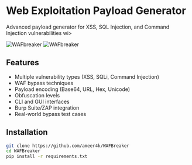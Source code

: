 # Web Exploitation Payload Generator

Advanced payload generator for XSS, SQL Injection, and Command Injection vulnerabilities wi>

![WAFbreaker](https://github.com/user-attachments/assets/a2c41e6d-8c2c-41d7-936c-30cc72939e66)
![WAFbreaker](https://github.com/user-attachments/assets/a2c41e6d-8c2c-41d7-936c-30cc72939e66)


## Features
- Multiple vulnerability types (XSS, SQLi, Command Injection)
- WAF bypass techniques
- Payload encoding (Base64, URL, Hex, Unicode)
- Obfuscation levels
- CLI and GUI interfaces
- Burp Suite/ZAP integration
- Real-world bypass test cases

## Installation
```bash
git clone https://github.com/ameer4k/WAFBreaker
cd WAFBreaker
pip install -r requirements.txt



